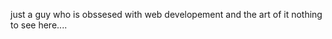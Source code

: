 just a guy who is obssesed with web developement and the art of it nothing to see here....
<!---
snksSnks/snksSnks is a ✨ special ✨ repository because its `README.md` (this file) appears on your GitHub profile.
You can click the Preview link to take a look at your changes.
--->
